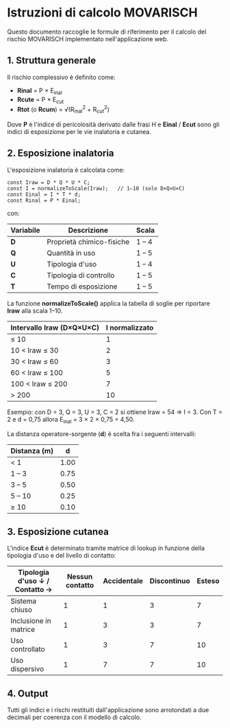# Istruzioni di calcolo MOVARISCH

Questo documento raccoglie le formule di riferimento per il calcolo del rischio MOVARISCH implementato nell'applicazione web.

## 1. Struttura generale

Il rischio complessivo è definito come:

- **Rinal** = P × E<sub>inal</sub>
- **Rcute** = P × E<sub>cut</sub>
- **Rtot** (o **Rcum**) = √(R<sub>inal</sub><sup>2</sup> + R<sub>cut</sub><sup>2</sup>)

Dove **P** è l'indice di pericolosità derivato dalle frasi H e **Einal** / **Ecut** sono gli indici di esposizione per le vie inalatoria e cutanea.

## 2. Esposizione inalatoria

L'esposizione inalatoria è calcolata come:

```
const Iraw = D * Q * U * C;
const I = normalizeToScale(Iraw);   // 1–10 (solo D×Q×U×C)
const Einal = I * T * d;
const Rinal = P * Einal;
```

con:

| Variabile | Descrizione | Scala |
|-----------|-------------|-------|
| **D** | Proprietà chimico-fisiche | 1 – 4 |
| **Q** | Quantità in uso | 1 – 5 |
| **U** | Tipologia d'uso | 1 – 4 |
| **C** | Tipologia di controllo | 1 – 5 |
| **T** | Tempo di esposizione | 1 – 5 |

La funzione **normalizeToScale()** applica la tabella di soglie per riportare **Iraw** alla scala 1–10.

| Intervallo Iraw (D×Q×U×C) | I normalizzato |
|---------------------------|----------------|
| ≤ 10                      | 1              |
| 10 &lt; Iraw ≤ 30           | 2              |
| 30 &lt; Iraw ≤ 60           | 3              |
| 60 &lt; Iraw ≤ 100          | 5              |
| 100 &lt; Iraw ≤ 200         | 7              |
| &gt; 200                    | 10             |

Esempio: con D = 3, Q = 3, U = 3, C = 2 si ottiene Iraw = 54 ⇒ I = 3. Con T = 2 e d = 0,75 allora E<sub>inal</sub> = 3 × 2 × 0,75 = 4,50.

La distanza operatore-sorgente (**d**) è scelta fra i seguenti intervalli:

| Distanza (m) | d |
|--------------|----|
| &lt; 1 | 1.00 |
| 1 – 3 | 0.75 |
| 3 – 5 | 0.50 |
| 5 – 10 | 0.25 |
| ≥ 10 | 0.10 |

## 3. Esposizione cutanea

L'indice **Ecut** è determinato tramite matrice di lookup in funzione della tipologia d'uso e del livello di contatto:

| Tipologia d'uso ↓ / Contatto → | Nessun contatto | Accidentale | Discontinuo | Esteso |
|--------------------------------|-----------------|-------------|-------------|--------|
| Sistema chiuso | 1 | 1 | 3 | 7 |
| Inclusione in matrice | 1 | 3 | 3 | 7 |
| Uso controllato | 1 | 3 | 7 | 10 |
| Uso dispersivo | 1 | 7 | 7 | 10 |

## 4. Output

Tutti gli indici e i rischi restituiti dall'applicazione sono arrotondati a due decimali per coerenza con il modello di calcolo.
